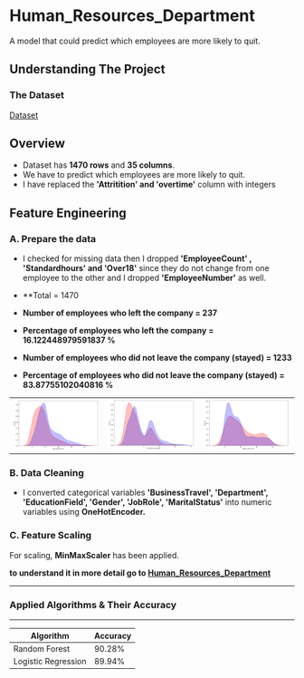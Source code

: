 # Human_Resources_Department
A model that could predict which employees are more likely to quit.


## **Understanding The Project**

### **The Dataset**

[Dataset](https://www.kaggle.com/pavansubhasht/ibm-hr-analytics-attrition-dataset)


## **Overview**
* Dataset has **1470 rows** and **35 columns**.
* We have to predict which employees are more likely to quit.
* I have replaced the **'Attritition' and 'overtime'** column with integers


## Feature Engineering

### A. Prepare the data
* I checked for missing data then I dropped **'EmployeeCount' , 'Standardhours' and 'Over18'** since they do not change from one employee to the other and I dropped **'EmployeeNumber'** as well.

* **Total = 1470
* **Number of employees who left the company = 237**
* **Percentage of employees who left the company = 16.122448979591837 %**
* **Number of employees who did not leave the company (stayed) = 1233**
* **Percentage of employees who did not leave the company (stayed) = 83.87755102040816 %**

<table><tr><td><img src='https://github.com/parthshah28/Human_Resources_Department/blob/main/images/1.png'></td><td><img src='https://github.com/parthshah28/Human_Resources_Department/blob/main/images/2.png'></td><td><img src='https://github.com/parthshah28/Human_Resources_Department/blob/main/images/3.png'></td></tr></table>


### B. Data Cleaning 
* I converted categorical variables **'BusinessTravel', 'Department', 'EducationField', 'Gender', 'JobRole', 'MaritalStatus'** into numeric variables using **OneHotEncoder.**

### C. Feature Scaling
For scaling, **MinMaxScaler** has been applied.

**to understand it in more detail go to [Human_Resources_Department](https://github.com/parthshah28/Human_Resources_Department/blob/main/Human_Resources_Department.ipynb)**

***
### **Applied Algorithms & Their Accuracy**
***
| Algorithm | Accuracy |
| ---    | ---    |
| Random Forest | 90.28% |
| Logistic Regression |  89.94% |




